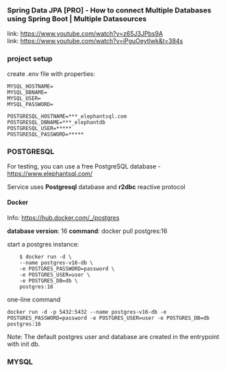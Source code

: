 ### Spring Data JPA [PRO] - How to connect Multiple Databases using Spring Boot | Multiple Datasources

link: https://www.youtube.com/watch?v=z65J3JPbs9A <br>
link: https://www.youtube.com/watch?v=iPguOeytlwk&t=384s


### project setup

create .env file with properties:

```
MYSQL_HOSTNAME=
MYSQL_DBNAME=
MYSQL_USER=
MYSQL_PASSWORD=

POSTGRESQL_HOSTNAME=***_elephantsql.com
POSTGRESQL_DBNAME=***_elephantdb
POSTGRESQL_USER=*****
POSTGRESQL_PASSWORD=*****
```

### POSTGRESQL

For testing, you can use a free PostgreSQL database - https://www.elephantsql.com/

Service uses **Postgresql** database and **r2dbc** reactive protocol

#### Docker

Info: https://hub.docker.com/_/postgres

**database version**: 16
**command**: docker pull postgres:16

start a postgres instance:

```
    $ docker run -d \
    --name postgres-v16-db \
    -e POSTGRES_PASSWORD=password \
    -e POSTGRES_USER=user \
    -e POSTGRES_DB=db \
    postgres:16
```

one-line command

```
docker run -d -p 5432:5432 --name postgres-v16-db -e POSTGRES_PASSWORD=password -e POSTGRES_USER=user -e POSTGRES_DB=db postgres:16
```

Note:
The default postgres user and database are created in the entrypoint with init db.

### MYSQL